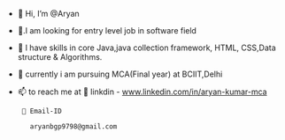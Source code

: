 - 👋 Hi, I’m @Aryan
- 👀.I am looking for entry level job in software field 
- 🌱 I have skills in core Java,java collection framework,
     HTML, CSS,Data structure & Algorithms. 
- 💞️ currently i am pursuing MCA(Final year) at BCIIT,Delhi
- 📫 to reach me at
      🔗 linkdin -
         www.linkedin.com/in/aryan-kumar-mca

       📨 Email-ID 

         aryanbgp9798@gmail.com

<!---
Aryank21/Aryank21 is a ✨ special ✨ repository because its `README.md` (this file) appears on your GitHub profile.
You can click the Preview link to take a look at your changes.
--->
